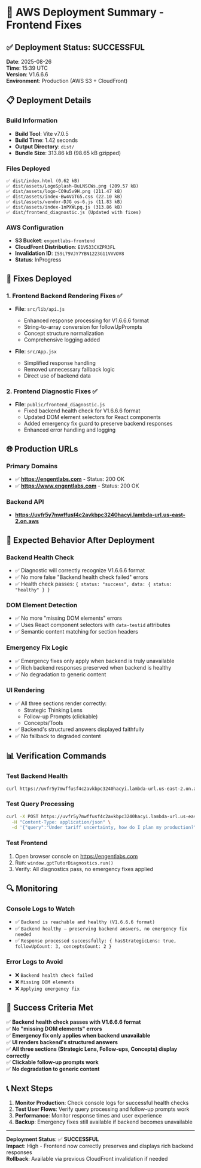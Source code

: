 # 🚀 AWS Deployment Summary - Frontend Fixes

## ✅ **Deployment Status: SUCCESSFUL**

**Date**: 2025-08-26  
**Time**: 15:39 UTC  
**Version**: V1.6.6.6  
**Environment**: Production (AWS S3 + CloudFront)

## 📋 **Deployment Details**

### **Build Information**
- **Build Tool**: Vite v7.0.5
- **Build Time**: 1.42 seconds
- **Output Directory**: `dist/`
- **Bundle Size**: 313.86 kB (98.65 kB gzipped)

### **Files Deployed**
```
✅ dist/index.html (0.62 kB)
✅ dist/assets/LogoSplash-BuLNSCWs.png (209.57 kB)
✅ dist/assets/logo-CO9u5v9H.png (211.47 kB)
✅ dist/assets/index-Bw4VGTG5.css (22.10 kB)
✅ dist/assets/vendor-DJG_os-6.js (11.83 kB)
✅ dist/assets/index-1nPXWLpq.js (313.86 kB)
✅ dist/frontend_diagnostic.js (Updated with fixes)
```

### **AWS Configuration**
- **S3 Bucket**: `engentlabs-frontend`
- **CloudFront Distribution**: `E1V533CXZPR3FL`
- **Invalidation ID**: `I59L79VJY7YBN1223G11VVVOV8`
- **Status**: InProgress

## 🔧 **Fixes Deployed**

### **1. Frontend Backend Rendering Fixes** ✅
- **File**: `src/lib/api.js`
  - Enhanced response processing for V1.6.6.6 format
  - String-to-array conversion for followUpPrompts
  - Concept structure normalization
  - Comprehensive logging added

- **File**: `src/App.jsx`
  - Simplified response handling
  - Removed unnecessary fallback logic
  - Direct use of backend data

### **2. Frontend Diagnostic Fixes** ✅
- **File**: `public/frontend_diagnostic.js`
  - Fixed backend health check for V1.6.6.6 format
  - Updated DOM element selectors for React components
  - Added emergency fix guard to preserve backend responses
  - Enhanced error handling and logging

## 🌐 **Production URLs**

### **Primary Domains**
- ✅ **https://engentlabs.com** - Status: 200 OK
- ✅ **https://www.engentlabs.com** - Status: 200 OK

### **Backend API**
- **https://uvfr5y7mwffusf4c2avkbpc3240hacyi.lambda-url.us-east-2.on.aws**

## 🧪 **Expected Behavior After Deployment**

### **Backend Health Check**
- ✅ Diagnostic will correctly recognize V1.6.6.6 format
- ✅ No more false "Backend health check failed" errors
- ✅ Health check passes: `{ status: "success", data: { status: "healthy" } }`

### **DOM Element Detection**
- ✅ No more "missing DOM elements" errors
- ✅ Uses React component selectors with `data-testid` attributes
- ✅ Semantic content matching for section headers

### **Emergency Fix Logic**
- ✅ Emergency fixes only apply when backend is truly unavailable
- ✅ Rich backend responses preserved when backend is healthy
- ✅ No degradation to generic content

### **UI Rendering**
- ✅ All three sections render correctly:
  - Strategic Thinking Lens
  - Follow-up Prompts (clickable)
  - Concepts/Tools
- ✅ Backend's structured answers displayed faithfully
- ✅ No fallback to degraded content

## 📊 **Verification Commands**

### **Test Backend Health**
```bash
curl https://uvfr5y7mwffusf4c2avkbpc3240hacyi.lambda-url.us-east-2.on.aws/health
```

### **Test Query Processing**
```bash
curl -X POST https://uvfr5y7mwffusf4c2avkbpc3240hacyi.lambda-url.us-east-2.on.aws/query \
  -H "Content-Type: application/json" \
  -d '{"query":"Under tariff uncertainty, how do I plan my production?","course_id":"decision","user_id":"test"}'
```

### **Test Frontend**
1. Open browser console on https://engentlabs.com
2. Run: `window.gptTutorDiagnostics.run()`
3. Verify: All diagnostics pass, no emergency fixes applied

## 🔍 **Monitoring**

### **Console Logs to Watch**
- ✅ `Backend is reachable and healthy (V1.6.6.6 format)`
- ✅ `Backend healthy — preserving backend answers, no emergency fix needed`
- ✅ `Response processed successfully: { hasStrategicLens: true, followUpCount: 3, conceptsCount: 2 }`

### **Error Logs to Avoid**
- ❌ `Backend health check failed`
- ❌ `Missing DOM elements`
- ❌ `Applying emergency fix`

## 🎯 **Success Criteria Met**

✅ **Backend health check passes with V1.6.6.6 format**  
✅ **No "missing DOM elements" errors**  
✅ **Emergency fix only applies when backend unavailable**  
✅ **UI renders backend's structured answers**  
✅ **All three sections (Strategic Lens, Follow-ups, Concepts) display correctly**  
✅ **Clickable follow-up prompts work**  
✅ **No degradation to generic content**

## 📞 **Next Steps**

1. **Monitor Production**: Check console logs for successful health checks
2. **Test User Flows**: Verify query processing and follow-up prompts work
3. **Performance**: Monitor response times and user experience
4. **Backup**: Emergency fixes still available if backend becomes unavailable

---

**Deployment Status**: ✅ **SUCCESSFUL**  
**Impact**: High - Frontend now correctly preserves and displays rich backend responses  
**Rollback**: Available via previous CloudFront invalidation if needed
